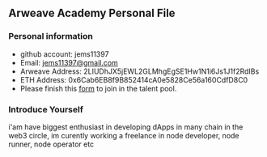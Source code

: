 ## Arweave Academy Personal File

### Personal information

- github account: jems11397
- Email: jems11397@gmail.com
- Arweave Address: 2LIUDhJX5jEWL2GLMhgEgSE1Hw1N1i6Js1J1f2RdIBs
- ETH Address: 0x6Cab6EB8f9B852414cA0e5828Ce56a160CdfD8C0
- Please finish this [form](https://docs.google.com/forms/d/e/1FAIpQLSfWA5fIIcBgmRppm3jNz5vmf9Mai_QMVil-2pO4r7YKn_Zhtw/viewform?usp=sf_link) to join in the talent pool.

### Introduce Yourself
 i'am have biggest enthusiast in developing dApps in many chain in the web3 circle, im curently working a freelance in node developer, node runner, node operator etc
